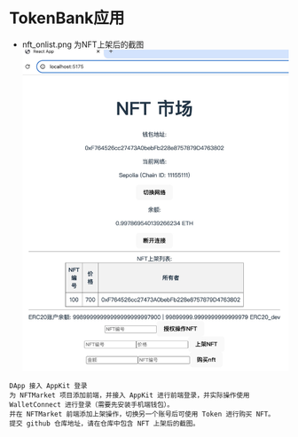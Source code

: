 # TokenBank应用
- nft_onlist.png 为NFT上架后的截图
![alt text](nft_onlist.jpg)
```
DApp 接入 AppKit 登录
为 NFTMarket 项目添加前端，并接入 AppKit 进行前端登录，并实际操作使用 WalletConnect 进行登录（需要先安装手机端钱包）。
并在 NFTMarket 前端添加上架操作，切换另一个账号后可使用 Token 进行购买 NFT。
提交 github 仓库地址，请在仓库中包含 NFT 上架后的截图。
```
